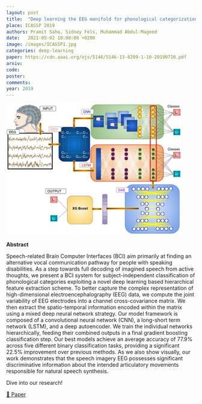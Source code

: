 ```yaml
---
layout: post
title:  "Deep learning the EEG manifold for phonological categorization from active thoughts"
place: ICASSP 2019
authors: Pramit Saha, Sidney Fels, Muhammad Abdul-Mageed
date:   2021-05-02 10:00:00 +0200
image: /images/ICASSP1.jpg
categories: deep-learning
paper: https://cdn.aaai.org/ojs/5146/5146-13-8209-1-10-20190710.pdf
arxiv:
code: 
poster: 
comments:
year: 2019
---
```


<style>
@media (max-width: 1000px) {
    .container {
        flex-direction: column;
        align-items: left;
    }
</style>


<div class="container" style="display: flex; align-items: center;">
    <div class="image" style="flex: 1; margin-right: 1cm;">
        <img src="/images/ICASSP1.jpg" alt="Image" style="max-width:100%; height:auto;">
    </div>
</div>

**Abstract**

Speech-related Brain Computer Interfaces (BCI) aim primarily at finding an alternative vocal communication pathway for
people with speaking disabilities. As a step towards full decoding of imagined speech from active thoughts, we present a
BCI system for subject-independent classification of phonological categories exploiting a novel deep learning based
hierarchical feature extraction scheme. To better capture
the complex representation of high-dimensional electroencephalography (EEG) data, we compute the joint variability
of EEG electrodes into a channel cross-covariance matrix. We
then extract the spatio-temporal information encoded within
the matrix using a mixed deep neural network strategy. Our
model framework is composed of a convolutional neural network (CNN), a long-short term network (LSTM), and a deep
autoencoder. We train the individual networks hierarchically,
feeding their combined outputs in a final gradient boosting
classification step. Our best models achieve an average accuracy of 77.9% across five different binary classification tasks,
providing a significant 22.5% improvement over previous
methods. As we also show visually, our work demonstrates
that the speech imagery EEG possesses significant discriminative information about the intended articulatory movements
responsible for natural speech synthesis.

Dive into our research!

<a href="https://cdn.aaai.org/ojs/5146/5146-13-8209-1-10-20190710">&#x1F4C4; Paper</a> 
